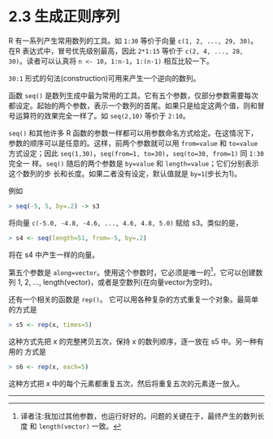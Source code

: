 # 2.3 生成正则序列

R 有一系列产生常用数列的工具。如 `1:30` 等价于向量 `c(1, 2, ..., 29, 30)`。 在R 表达式中，冒号优先级别最高，因此 `2*1:15` 等价于 `c(2, 4, ..., 28, 30)`。读者可以认真将 `n <- 10`，`1:n-1`，`1:(n-1)` 相互比较一下。

`30:1` 形式的句法(construction)可用来产生一个逆向的数列。

函数 `seq()` 是数列生成中最为常用的工具。它有五个参数，仅部分参数需要每次都设定。起始的两个参数，表示一个数列的首尾。如果只是给定这两个值，则和冒号运算符的效果完全一样了。如 `seq(2,10)` 等价于 `2:10`。

`seq()` 和其他许多 R 函数的参数一样都可以用参数命名方式给定。在这情况下， 参数的顺序可以是任意的。这样，前两个参数就可以用 `from=value` 和 `to=value` 方式设定；因此 `seq(1,30)`，`seq(from=1, to=30)`，`seq(to=30, from=1)` 同 `1:30` 完全一 样。`seq()` 随后的两个参数是 `by=value` 和 `length=value`；它们分别表示这个数列的步 长和长度。如果二者没有设定，默认值就是 `by=1`(步长为1)。

例如

```R
> seq(-5, 5, by=.2) -> s3
```

将向量 `c(-5.0, -4.8, -4.6, ..., 4.6, 4.8, 5.0)`  赋给 s3。类似的是，

```R
> s4 <- seq(length=51, from=-5, by=.2)
```

将在 s4 中产生一样的向量。

第五个参数是 `along=vector`。使用这个参数时，它必须是唯一的[^1]，它可以创建数 列 1, 2, ..., length(vector)，或者是空数列(在向量vector为空时)。

还有一个相关的函数是 `rep()`。 它可以用各种复杂的方式重复一个对象。最简单 的方式是

```R
> s5 <- rep(x, times=5)
```

这种方式先把 x 的完整拷贝五次，保持 x 的数列顺序，逐一放在 s5 中。另一种有用的 方式是

```R
> s6 <- rep(x, each=5)
```

这种方式把 x 中的每个元素都重复五次，然后将重复五次的元素逐一放入。





---

[^1]: 译者注:我加过其他参数，也运行好好的。问题的关键在于，最终产生的数列长度 和 `length(vector)` 一致。